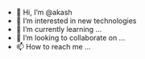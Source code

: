 - 👋 Hi, I’m @akash
- 👀 I’m interested in new technologies
- 🌱 I’m currently learning ...
- 💞️ I’m looking to collaborate on ...
- 📫 How to reach me ...

<!---
akash2731/akash2731 is a ✨ special ✨ repository because its `README.md` (this file) appears on your GitHub profile.
You can click the Preview link to take a look at your changes.
--->
